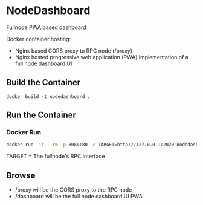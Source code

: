 # NodeDashboard
Fullnode PWA based dashboard

Docker container hosting:
* Nginx based CORS proxy to RPC node (/proxy)
* Nginx hosted progressive web application (PWA) implementation of a full node dashboard UI

## Build the Container

```
docker build -t nodedashboard .
```

## Run the Container

### Docker Run

```bash
docker run -it --rm -p 8080:80 -e TARGET=http://127.0.0.1:2020 nodedashboard
```
TARGET = The fullnode's RPC interface

## Browse
- /proxy will be the CORS proxy to the RPC node
- /dashboard will be the full node dashboard UI PWA
